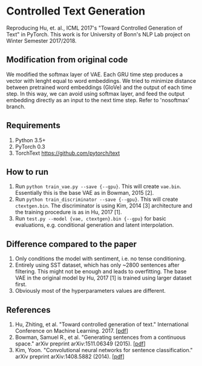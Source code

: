 # Controlled Text Generation
Reproducing Hu, et. al., ICML 2017's "Toward Controlled Generation of Text" in PyTorch.
This work is for University of Bonn's NLP Lab project on Winter Semester 2017/2018.

## Modification from original code
We modified the softmax layer of VAE. Each GRU time step produces a vector with lenght equal to word embeddings. We tried to minimize distance between pretrained word embeddings (GloVe) and the output of each time step. In this way, we can avoid using softmax layer, and feed the output embedding directly as an input to the next time step. Refer to 'nosoftmax' branch.

## Requirements
1. Python 3.5+
2. PyTorch 0.3
3. TorchText <https://github.com/pytorch/text>

## How to run
1. Run `python train_vae.py --save {--gpu}`. This will create `vae.bin`. Essentially this is the base VAE as in Bowman, 2015 [2].
2. Run `python train_discriminator --save {--gpu}`. This will create `ctextgen.bin`. The discriminator is using Kim, 2014 [3] architecture and the training procedure is as in Hu, 2017 [1].
3. Run `test.py --model {vae, ctextgen}.bin {--gpu}` for basic evaluations, e.g. conditional generation and latent interpolation.

## Difference compared to the paper
1. Only conditions the model with sentiment, i.e. no tense conditioning.
2. Entirely using SST dataset, which has only ~2800 sentences after filtering. This might not be enough and leads to overfitting. The base VAE in the original model by Hu, 2017 [1] is trained using larger dataset first.
3. Obviously most of the hyperparameters values are different.

## References
1. Hu, Zhiting, et al. "Toward controlled generation of text." International Conference on Machine Learning. 2017. [[pdf](http://proceedings.mlr.press/v70/hu17e/hu17e.pdf)]
2. Bowman, Samuel R., et al. "Generating sentences from a continuous space." arXiv preprint arXiv:1511.06349 (2015). [[pdf](https://arxiv.org/pdf/1511.06349.pdf?utm_campaign=Revue%20newsletter&utm_medium=Newsletter&utm_source=revue)]
3. Kim, Yoon. "Convolutional neural networks for sentence classification." arXiv preprint arXiv:1408.5882 (2014). [[pdf](https://arxiv.org/pdf/1408.5882)]
